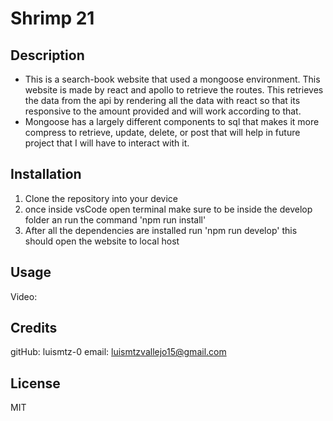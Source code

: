 # Shrimp 21

## Description 

- This is a search-book website that used a mongoose environment. This website is made by react and apollo to retrieve the routes. 
This retrieves the data from the api by rendering all the data with react so that its responsive to the amount provided and will work according to that. 
- Mongoose has a largely different components to sql that makes it more compress to retrieve, update, delete, or post that will help in future project that I will have to interact with it. 

## Installation

1. Clone the repository into your device 
2. once inside vsCode open terminal make sure to be inside the develop folder an run the command 'npm run install'
3. After all the dependencies are installed run 'npm run develop' this should open the website to local host

## Usage 

Video:

## Credits

gitHub: luismtz-0
email: luismtzvallejo15@gmail.com

## License
MIT 
